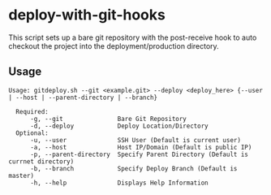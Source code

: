 # deploy-with-git-hooks

This script sets up a bare git repository with the post-receive hook to auto checkout the project into the deployment/production directory.

## Usage
```
Usage: gitdeploy.sh --git <example.git> --deploy <deploy_here> {--user | --host | --parent-directory | --branch}

  Required: 
      -g, --git               Bare Git Repository
      -d, --deploy            Deploy Location/Directory
  Optional: 
      -u, --user              SSH User (Default is current user)
      -a, --host              Host IP/Domain (Default is public IP)
      -p, --parent-directory  Specify Parent Directory (Default is currnet directory)
      -b, --branch            Specify Deploy Branch (Default is master)
      -h, --help              Displays Help Information
```
